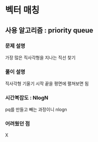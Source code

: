 # 벡터 매칭

## 사용 알고리즘 : priority queue

### 문제 설명

가장 많은 직사각형을 지나는 직선 찾기

### 풀이 설명

직사각형 기울기 시작 끝을 평면에 펼쳐보면 됨

### 시간복잡도 : NlogN

pq를 만들고 빼는 과정이니 nlogn

### 어려웠던 점

X